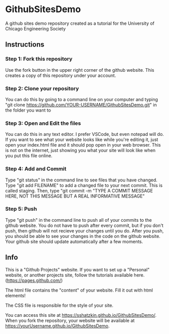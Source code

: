 # GithubSitesDemo
A github sites demo repository created as a tutorial for the University of Chicago Engineering Society

## Instructions
### Step 1: Fork this repository
Use the fork button in the upper right corner of the github website. This creates a copy of this repository under your account.

### Step 2: Clone your repository
You can do this by going to a command line on your computer and typing "git clone https://github.com/YOUR-USERNAME/GithubSitesDemo.git" in the folder you want to 

### Step 3: Open and Edit the files
You can do this in any text editor. I prefer VSCode, but even notepad will do. If you want to see what your website looks like while you're editing it, just open your index.html file and it should pop open in your web browser. This is not on the internet, just showing you what your site will look like when you put this file online.

### Step 4: Add and Commit
Type "git status" in the command line to see files that you have changed. Type "git add FILENAME" to add a changed file to your next commit. This is called staging.
Then, type "git commit -m "TYPE A COMMIT MESSAGE HERE, NOT THIS MESSAGE BUT A REAL INFORMATIVE MESSAGE"

### Step 5: Push
Type "git push" in the command line to push all of your commits to the github website. You do not have to push after every commit, but if you don't push, then github will not recieve your changes until you do. After you push, you should be able to see your changes in the code on the github website. Your github site should update automatically after a few moments.



## Info
This is a "Github Projects" website. If you want to set up a "Personal" website, or another projects site, follow the tutorials available here. (https://pages.github.com/)

The html file contains the "content" of your website. Fill it out with html elements!

The CSS file is responsible for the style of your site.

You can access this site at https://sshatzkin.github.io/GithubSitesDemo/. When you fork the repository, your website will be available at https://yourUsername.github.io/GithubSitesDemo.


